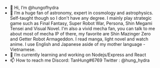 - 👋 Hi, I’m @hungofhydra
- 👀 I’m a huge fan of astronomy, expert in cosmology and astrophysics. Self-taught though so I don't have any degree.
I mainly play strategic game such as Final Fantasy, Super Robot War, Persona, Shin Megami Tensei and Visual Novel. 
I'm also a vivid mecha fan, you can talk to me about most of mecha IP of there, my favorite are Shin Mazinger Zero and Getter Robot Armageddon.
I read manga, light novel and watch anime.
I use English and Japanese aside of my mother language - Vietnamese.
- 🌱 I’m currently learning and working on Nodejs/Express and React
- 📫 How to reach me
  Discord: TanHung#6769
  Twitter : @hung_hydra

<!---
hungofhydra/hungofhydra is a ✨ special ✨ repository because its `README.md` (this file) appears on your GitHub profile.
You can click the Preview link to take a look at your changes.
--->
